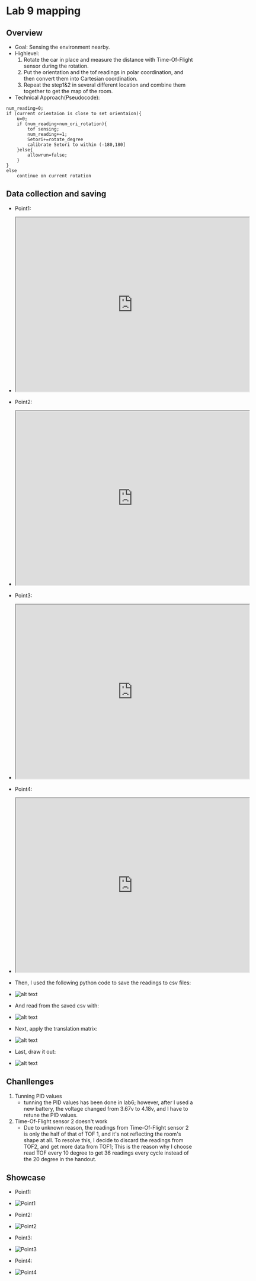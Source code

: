 # Lab 9 mapping
## Overview
* Goal: Sensing the environment nearby. 
* Highlevel: 
    1. Rotate the car in place and measure the distance with Time-Of-Flight sensor during the rotation. 
    2. Put the orientation and the tof readings in polar coordination, and then convert them into Cartesian coordination. 
    3. Repeat the step1&2 in several different location and combine them together to get the map of the room. 
* Technical Approach(Pseudocode): 
```
num_reading=0;
if (current orientaion is close to set orientaion){
    u=0;
    if (num_reading<num_ori_rotation){
        tof sensing;
        num_reading+=1;
        Setori+=rotate_degree
        calibrate Setori to within (-180,180]
    }else{
        allowrun=false;
    }
}
else
    continue on current rotation
```

## Data collection and saving
* Point1:
* <iframe width="630" height="470" src="https://youtu.be/jm7cUhabQ3s" allow="autoplay; encrypted-media"></iframe> 

* Point2:
* <iframe width="630" height="470" src="https://youtu.be/iW6pX8hRw8c"></iframe>   

* Point3:
* <iframe width="630" height="470" src="https://youtu.be/n5eeKJdSeoM" allow="autoplay; encrypted-media" allowfullscreen></iframe>  

* Point4:
* <iframe width="630" height="470" src="https://youtu.be/bpoCBWbaYEk" allow="autoplay; encrypted-media" allowfullscreen></iframe>  


* Then, I used the following python code to save the readings to csv files:
* ![alt text](image.png)
* And read from the saved csv with:
* ![alt text](image-1.png)
* Next, apply the translation matrix:
* ![alt text](image-2.png)
* Last, draw it out:
* ![alt text](image-3.png)

## Chanllenges
1. Tunning PID values
   * tunning the PID values has been done in lab6; however, after I used a new battery, the voltage changed from 3.67v to 4.18v, and I have to retune the PID values. 
2. Time-Of-Flight sensor 2 doesn't work
   * Due to unknown reason, the readings from Time-Of-Flight sensor 2 is only the half of that of TOF 1, and it's not reflecting the room's shape at all. To resolve this, I decide to discard the readings from TOF2, and get more data from TOF1; This is the reason why I choose read TOF every 10 degree to get 36 readings every cycle instead of the 20 degree in the handout. 


## Showcase
* Point1:
* ![Point1](image-4.png)

* Point2:
* ![Point2](image-5.png)

* Point3:
* ![Point3](image-6.png)  

* Point4:
* ![Point4](image-7.png)  

